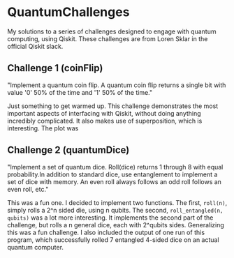 # QuantumChallenges
My solutions to a series of challenges designed to engage with quantum computing, using Qiskit. These challenges are from Loren Sklar in the official Qiskit slack.

## Challenge 1 (coinFlip)
"Implement a quantum coin flip. A quantum coin flip returns a single bit with value '0' 50% of the time and '1' 50% of the time."

Just something to get warmed up. This challenge demonstrates the most important aspects of interfacing with Qiskit, without doing anything incredibly complicated. It also makes use of superposition, which is interesting. The plot was 

## Challenge 2 (quantumDice)
"Implement a set of quantum dice. Roll(dice) returns 1 through 8 with equal probability.In addition to standard dice, use entanglement to implement a set of dice with memory. An even roll always follows an odd roll follows an even roll, etc."

This was a fun one. I decided to implement two functions. The first, `roll(n)`, simply rolls a 2^n sided die, using n qubits. The second, `roll_entangled(n, qubits)` was a lot more interesting. It implements the second part of the challenge, but rolls a n general dice, each with 2^qubits sides. Generalizing this was a fun challenge. I also included the output of one run of this program, which successfully rolled 7 entangled 4-sided dice on an actual quantum computer.
